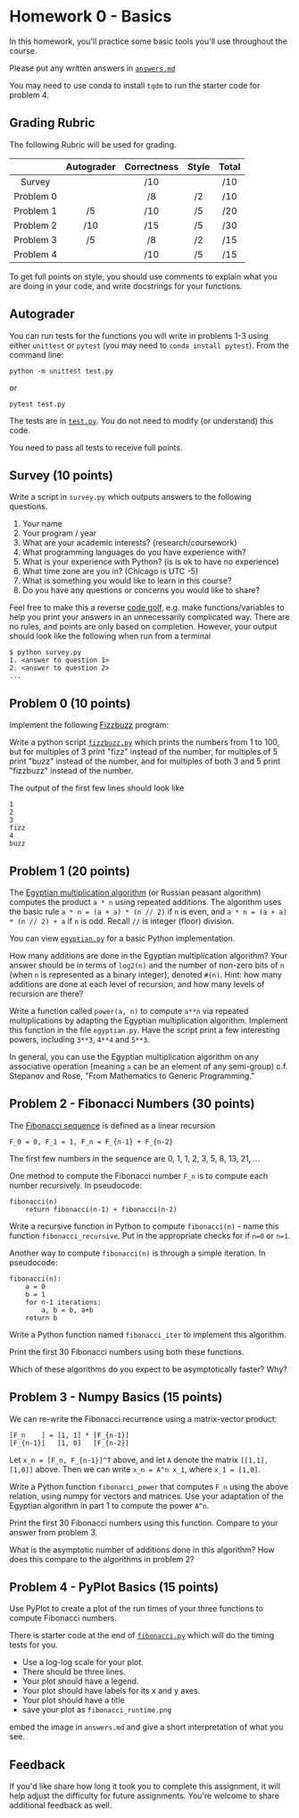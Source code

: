 # Homework 0 - Basics

In this homework, you'll practice some basic tools you'll use throughout the course.

Please put any written answers in [`answers.md`](answers.md)

You may need to use conda to install `tqdm` to run the starter code for problem 4.

## Grading Rubric

The following Rubric will be used for grading.

|   | Autograder | Correctness | Style | Total |
|:-:|:-:|:-:|:-:|:-:|
| Survey    |   | /10 |   |  /10 |
| Problem 0 |   | /8  | /2  |  /10 |
| Problem 1 | /5 | /10  | /5  | /20 |
| Problem 2 | /10 | /15  | /5  | /30 |
| Problem 3 | /5 | /8  | /2  | /15 |
| Problem 4 |   |  /10 | /5  | /15 |

To get full points on style, you should use comments to explain what you are doing in your code, and write docstrings for your functions.

## Autograder

You can run tests for the functions you will write in problems 1-3 using either `unittest` or `pytest` (you may need to `conda install pytest`).  From the command line:
```
python -m unittest test.py
```
or
```
pytest test.py
```
The tests are in [`test.py`](test.py).  You do not need to modify (or understand) this code.

You need to pass all tests to receive full points.

## Survey (10 points)

Write a script in `survey.py` which outputs answers to the following questions.

1. Your name
2. Your program / year
3. What are your academic interests? (research/coursework)
4. What programming languages do you have experience with?
5. What is your experience with Python?  (is is ok to have no experience)
6. What time zone are you in? (Chicago is UTC -5)
7. What is something you would like to learn in this course?
8. Do you have any questions or concerns you would like to share?


Feel free to make this a reverse [code golf](https://en.wikipedia.org/wiki/Code_golf), e.g. make functions/variables to help you print your answers in an unnecessarily complicated way.  There are no rules, and points are only based on completion.  However, your output should look like the following when run from a terminal
```
$ python survey.py
1. <answer to question 1>
2. <answer to question 2>
...
```


## Problem 0 (10 points)
Implement the following [Fizzbuzz](https://imranontech.com/2007/01/24/using-fizzbuzz-to-find-developers-who-grok-coding/) program:

Write a python script [`fizzbuzz.py`](fizzbuzz.py) which prints the numbers from 1 to 100, but for multiples of 3 print "fizz" instead of the number, for multiples of 5 print "buzz" instead of the number, and for multiples of both 3 and 5 print "fizzbuzz" instead of the number.

The output of the first few lines should look like
```
1
2
3
fizz
4
buzz
```

## Problem 1 (20 points)

The [Egyptian multiplication algorithm](https://en.wikipedia.org/wiki/Ancient_Egyptian_multiplication) (or Russian peasant algorithm) computes the product `a * n` using repeated additions. The algorithm uses the basic rule `a * n = (a + a) * (n // 2)` if `n` is even, and `a * n = (a + a) * (n // 2) + a` if `n` is odd.  Recall `//` is integer (floor) division.

You can view [`egyptian.py`](egyptian.py) for a basic Python implementation.

How many additions are done in the Egyptian multiplication algorithm?  Your answer should be in terms of `log2(n)` and the number of non-zero bits of `n` (when `n` is represented as a binary integer), denoted `#(n)`.  Hint: how many additions are done at each level of recursion, and how many levels of recursion are there?

Write a function called `power(a, n)` to compute `a**n` via repeated multiplications by adapting the Egyptian multiplication algorithm.  Implement this function in the file `egyptian.py`.  Have the script print a few interesting powers, including `3**3`, `4**4` and `5**3`.

In general, you can use the Egyptian multiplication algorithm on any associative operation (meaning `a` can be an element of any semi-group) c.f. Stepanov and Rose, "From Mathematics to Generic Programming."

## Problem 2 - Fibonacci Numbers (30 points)

The [Fibonacci sequence](https://en.wikipedia.org/wiki/Fibonacci_number) is defined as a linear recursion

`F_0 = 0, F_1 = 1, F_n = F_{n-1} + F_{n-2}`

The first few numbers in the sequence are 0, 1, 1, 2, 3, 5, 8, 13, 21, ...

One method to compute the Fibonacci number `F_n` is to compute each number recursively. In pseudocode:
```
fibonacci(n)
	return fibonacci(n-1) + fibonacci(n-2)
```

Write a recursive function in Python to compute `fibonacci(n)` - name this function `fibonacci_recursive`.  Put in the appropriate checks for if `n=0` or `n=1`.

Another way to compute `fibonacci(n)` is through a simple iteration.  In pseudocode:
```
fibonacci(n):
	a = 0
	b = 1
	for n-1 iterations:
		a, b = b, a+b
	return b
```
Write a Python function named `fibonacci_iter` to implement this algorithm.


Print the first 30 Fibonacci numbers using both these functions.

Which of these algorithms do you expect to be asymptotically faster?  Why?

## Problem 3 - Numpy Basics (15 points)

We can re-write the Fibonacci recurrence using a matrix-vector product:
```
[F_n    ] = [1, 1] * [F_{n-1}]
[F_{n-1}]   [1, 0]   [F_{n-2}]
```
Let `x_n = [F_n, F_{n-1}]^T` above, and let `A` denote the matrix `[[1,1],[1,0]]` above.  Then we can write `x_n = A^n x_1`, where `x_1 = [1,0]`.

Write a Python function `fibonacci_power` that computes `F_n` using the above relation, using numpy for vectors and matrices.  Use your adaptation of the Egyptian algorithm in part 1 to compute the power `A^n`.

Print the first 30 Fibonacci numbers using this function.  Compare to your answer from problem 3.

What is the asymptotic number of additions done in this algorithm?  How does this compare to the algorithms in problem 2?

## Problem 4 - PyPlot Basics (15 points)

Use PyPlot to create a plot of the run times of your three functions to compute Fibonacci numbers.  

There is starter code at the end of [`fibonacci.py`](fibonacci.py) which will do the timing tests for you.

* Use a log-log scale for your plot.
* There should be three lines.
* Your plot should have a legend.
* Your plot should have labels for its x and y axes.
* Your plot should have a title
* save your plot as `fibonacci_runtime.png`

embed the image in `answers.md` and give a short interpretation of what you see.

## Feedback

If you'd like share how long it took you to complete this assignment, it will help adjust the difficulty for future assignments.  You're welcome to share additional feedback as well.

